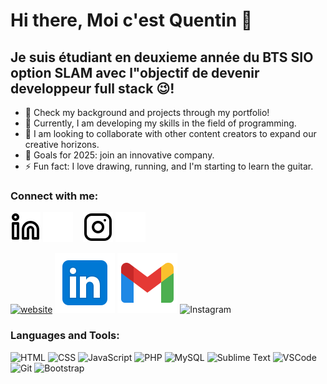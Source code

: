 # Hi there, Moi c'est Quentin  👋 


## Je suis étudiant en deuxieme année du BTS SIO option SLAM  avec l"objectif de devenir developpeur full stack 😉!

- 🔭 Check my background and projects through my portfolio!
- 🌱 Currently, I am developing my skills in the field of programming.
- 👯 I am looking to collaborate with other content creators to expand our creative horizons.
- 🥅 Goals for 2025: join an innovative company.
- ⚡ Fun fact: I love drawing, running, and I'm starting to learn the guitar.

### Connect with me:



[![website](./img/linkedin-light.svg)](https://www.linkedin.com/in/quentin-etourmy-5325571b4/)
[![website](./img/linkedin-dark.svg)](https://www.linkedin.com/in/quentin-etourmy-5325571b4/)
&nbsp;&nbsp;
[![website](./img/instagram-light.svg)](https://instagram.com/codeSTACKr#gh-light-mode-only)
[![website](./img/instagram-dark.svg)](https://instagram.com/codeSTACKr#gh-dark-mode-only)

[![website](./img/icônes8-linkedin-48.svg)](https://instagram.com/codeSTACKr#gh-light-mode-only)
![LinkedIn](./img/icons8-linkedin-48.svg)
![Gmail](./img/icons8-gmail-48.svg)
![Instagram](./img/icônes8-instagram-48.svg)

### Languages and Tools:

 

![HTML](https://img.shields.io/badge/HTML-E34F26?style=for-the-badge&logo=html5&logoColor=white)
![CSS](https://img.shields.io/badge/CSS-1572B6?style=for-the-badge&logo=css3&logoColor=white)
![JavaScript](https://img.shields.io/badge/JavaScript-F7DF1E?style=for-the-badge&logo=javascript&logoColor=black)
![PHP](https://img.shields.io/badge/PHP-777BB4?style=for-the-badge&logo=php&logoColor=white)
![MySQL](https://img.shields.io/badge/MySQL-4479A1?style=for-the-badge&logo=mysql&logoColor=white)
![Sublime Text](https://img.shields.io/badge/Sublime_Text-FF9800?style=for-the-badge&logo=sublime-text&logoColor=white)
![VSCode](https://img.shields.io/badge/VSCode-007ACC?style=for-the-badge&logo=visual-studio-code&logoColor=white)
![Git](https://img.shields.io/badge/Git-F05032?style=for-the-badge&logo=git&logoColor=white)
![Bootstrap](https://img.shields.io/badge/Bootstrap-7952B3?style=for-the-badge&logo=bootstrap&logoColor=white)






